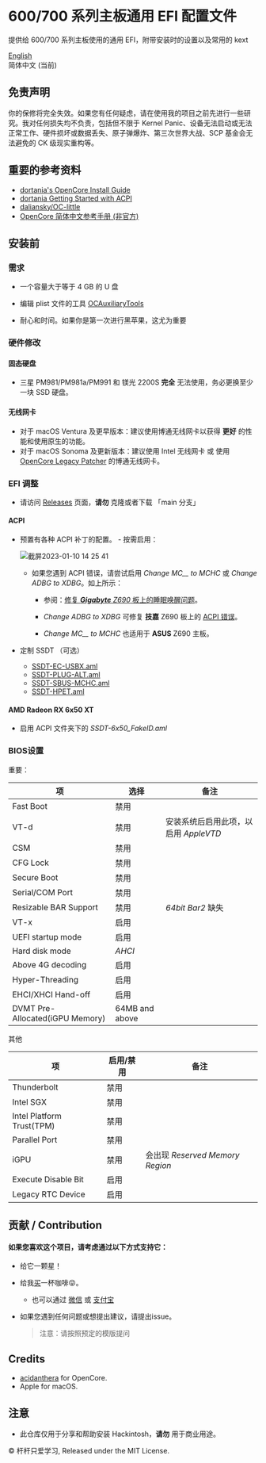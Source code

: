 600/700 系列主板通用 EFI 配置文件
========
提供给 600/700 系列主板使用的通用 EFI，附带安装时的设置以及常用的 kext

[English](https://github.com/Fu-Yuxuan-hub/Generic-EFI-for-H610-B660-Z690-B760-Z790/blob/main/README.md)<br>
简体中文 (当前)


## 免责声明 

你的保修将完全失效。如果您有任何疑虑，请在使用我的项目之前先进行一些研究。我对任何损失均不负责，包括但不限于 Kernel Panic、设备无法启动或无法正常工作、硬件损坏或数据丢失、原子弹爆炸、第三次世界大战、SCP 基金会无法避免的 CK 级现实重构等。

## 重要的参考资料
- [dortania&#39;s OpenCore Install Guide](https://dortania.github.io/OpenCore-Install-Guide/)
- [dortania Getting Started with ACPI](https://dortania.github.io/OpenCore-Post-Install/)
- [daliansky/OC-little](https://github.com/daliansky/OC-little)
- [OpenCore 简体中文参考手册 (非官方)](https://oc.skk.moe)

## 安装前

### 需求

- 一个容量大于等于 4 GB 的 U 盘

- 编辑 plist 文件的工具 [OCAuxiliaryTools](https://github.com/ic005k/OCAuxiliaryTools)

- 耐心和时间。如果你是第一次进行黑苹果，这尤为重要

### 硬件修改 

#### 固态硬盘 

- 三星 PM981/PM981a/PM991 和 镁光 2200S **完全** 无法使用，务必更换至少一块 SSD 硬盘。

#### 无线网卡

- 对于 macOS Ventura 及更早版本：建议使用博通无线网卡以获得 **更好** 的性能和使用原生的功能。
- 对于 macOS Sonoma 及更新版本：建议使用 Intel 无线网卡 或 使用 [OpenCore Legacy Patcher](https://github.com/dortania/OpenCore-Legacy-Patcher/pull/1077) 的博通无线网卡。

### EFI 调整

- 请访问 [Releases](https://github.com/Fu-Yuxuan-hub/Generic-EFI-for-H610-B660-Z690-B760-Z790/releases) 页面，**请勿** 克隆或者下载 「main 分支」

#### ACPI

- 预置有各种 ACPI 补丁的配置。 - 按需启用：

  ![截屏2023-01-10 14 25 41](https://user-images.githubusercontent.com/74492520/211483887-c93bf9eb-188c-4071-b418-41de0bad7b3d.png)
  
  * 如果您遇到 ACPI 错误，请尝试启用 *Change MC__ to MCHC* 或 *Change ADBG to XDBG*。如上所示：
  
    * 参阅：[修复 ***Gigabyte*** *Z690* 板上的睡眠唤醒问题](https://www.tonymacx86.com/threads/z690-chipset-and-alder-lake-cpus.316618/page-132#post-2291256)。
  
    * *Change ADBG to XDBG* 可修复 **技嘉** Z690 板上的 [ACPI 错误](https://www.tonymacx86.com/threads/gigabyte-z690-aero-g-i5-12600k-amd-rx-6800-xt.317179/page-25#post-2291723)。
  
    * *Change MC__ to MCHC* 也适用于 **ASUS** Z690 主板。


* 定制 SSDT （可选）

  * [SSDT-EC-USBX.aml](https://dortania.github.io/Getting-Started-With-ACPI/Universal/ec-methods/manual.html#finding-the-acpi-path) 
  * [SSDT-PLUG-ALT.aml](https://github.com/acidanthera/OpenCorePkg/blob/master/Docs/AcpiSamples/Source/SSDT-PLUG-ALT.dsl) 
  * [SSDT-SBUS-MCHC.aml](https://dortania.github.io/Getting-Started-With-ACPI/Universal/smbus.html) 
  * [SSDT-HPET.aml](https://dortania.github.io/Getting-Started-With-ACPI/Universal/irq.html) 

#### AMD Radeon RX 6x50 XT

* 启用 ACPI 文件夹下的 *SSDT-6x50_FakeID.aml* 

### BIOS设置 

重要：

| 项                                | 选择 | 备注                                  |
| --------------------------------- | --------- | ------------------------------------- |
| Fast Boot                         | 禁用      |                                       |
| VT-d                              | 禁用      | 安装系统后启用此项，以启用 *AppleVTD* |
| CSM                               | 禁用      |                                       |
| CFG Lock                          | 禁用      |                                       |
| Secure Boot                       | 禁用      |                                       |
| Serial/COM Port                   | 禁用      |                                       |
| Resizable BAR Support             | 禁用      | *64bit Bar2* 缺失                     |
| VT-x                              | 启用      |                                       |
| UEFI startup mode                 | 启用      |                                       |
| Hard disk mode                    | *AHCI*   |                                       |
| Above 4G decoding                 | 启用      |                                       |
| Hyper-Threading                   | 启用      |                                       |
| EHCI/XHCI Hand-off                | 启用      |                                       |
| DVMT Pre-Allocated(iGPU Memory)   | 64MB and above |                                 |

其他

| 项                        | 启用/禁用 | 备注                            |
| ------------------------- | --------- | ------------------------------- |
| Thunderbolt               | 禁用      |                                 |
| Intel SGX                 | 禁用      |                                 |
| Intel Platform Trust(TPM) | 禁用      |                                 |
| Parallel Port             | 禁用      |                                 |
| iGPU                      | 禁用      | 会出现 *Reserved Memory Region* |
| Execute Disable Bit       | 启用          |                                 |
| Legacy RTC Device         | 启用          |                                 |

## 贡献 / Contribution

#### 如果您喜欢这个项目，请考虑通过以下方式支持它：

* 给它一颗星！

* 给我[买](https://ko-fi.com/fuyuxuan)一杯咖啡😝。
  * 也可以通过 [微信](https://github.com/Fu-Yuxuan-hub/Generic-EFI-for-H610-B660-Z690-B760-Z790/blob/main/Donation/WeChat.JPG) 或 [支付宝](https://github.com/Fu-Yuxuan-hub/Generic-EFI-for-H610-B660-Z690-B760-Z790/blob/main/Donation/Alipay.JPG)

* 如果您遇到任何问题或想提出建议，请提出issue。
  > 注意：请按照预定的模版提问

## Credits

* [acidanthera](https://github.com/acidanthera) for OpenCore.
* Apple for macOS.

## 注意

* 此仓库仅用于分享和帮助安装 Hackintosh，**请勿** 用于商业用途。

© 杆杆只爱学习, Released under the MIT License.